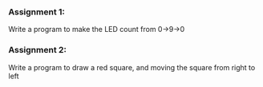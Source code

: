 ### Assignment 1:
Write a program to make the LED count from 0->9->0
### Assignment 2:
Write a program to draw a red square, and moving the square from right to left

